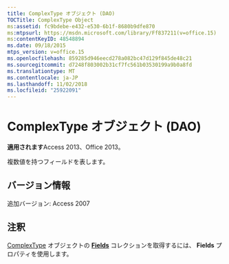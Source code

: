 ```yaml
---
title: ComplexType オブジェクト (DAO)
TOCTitle: ComplexType Object
ms:assetid: fc9bdebe-e432-e530-6b1f-8680b9dfe870
ms:mtpsurl: https://msdn.microsoft.com/library/Ff837211(v=office.15)
ms:contentKeyID: 48548894
ms.date: 09/18/2015
mtps_version: v=office.15
ms.openlocfilehash: 859285d946eecd278a082bc47d129f845de48c21
ms.sourcegitcommit: d7248f803002b31cf7fc561b03530199a9b0a8fd
ms.translationtype: MT
ms.contentlocale: ja-JP
ms.lasthandoff: 11/02/2018
ms.locfileid: "25922091"
---
```

# <a name="complextype-object-dao"></a>ComplexType オブジェクト (DAO)


**適用されます**Access 2013、Office 2013。

複数値を持つフィールドを表します。

## <a name="version-information"></a>バージョン情報

追加バージョン: Access 2007

## <a name="remarks"></a>注釈

[ComplexType](complextype-fields-property-dao.md) オブジェクトの [**Fields**](fields-collection-dao.md) コレクションを取得するには、 ****Fields**** プロパティを使用します。

